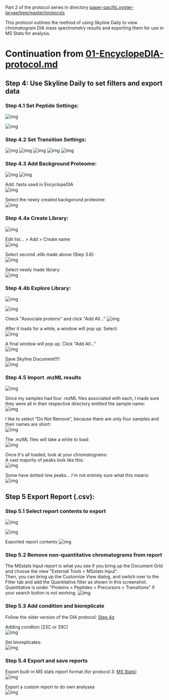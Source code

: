 Part 2 of the protocol series in directory [paper-pacific.oyster-larvae/tree/master/protocols](https://github.com/grace-ac/paper-pacific.oyster-larvae/tree/master/protocols)

This protocol outlines the method of using Skyline Daily to view chromatogram DIA mass spectrometry results and exporting them for use in MS Stats for analysis. 

# Continuation from [01-EncyclopeDIA-protocol.md](https://github.com/RobertsLab/project-pacific.oyster-larvae/blob/master/DIA_2015/protocol/01-EncyclopeDIA-protocol.md)

## Step 4: Use Skyline Daily to set filters and export data
### Step 4.1 Set Peptide Settings:   
![img](../images/skyline-images/01-pep-settings.PNG)

![img](../images/skyline-images/02-pep-settings.PNG)

### Step 4.2 Set Transition Settings:    
![img](../images/skyline-images/03-transition-settings.PNG)
![img](../images/skyline-images/04-transition-settings.PNG)
![img](../images/skyline-images/05-transition-settings.PNG)
![img](../images/skyline-images/06-transition-settings.PNG)
![img](../images/skyline-images/07-transition-settings.PNG)

### Step 4.3 Add Background Proteome:
![img](../images/skyline-images/08-add-background.PNG)
![img](../images/skyline-images/09-create-background.PNG)

Add .fasta used in EncyclopeDIA       
![img](../images/skyline-images/10-add-fasta.PNG)

Select the newly created backgorund proteome:    
![img](../images/skyline-images/11-select-background.PNG)

### Step 4.4a Create Library:    
![img](../images/skyline-images/12-library-01.PNG)

Edit list... > Add > Create name         
![img](../images/skyline-images/13-library-02.PNG)

Select second .elib made above (Step 3.6):    
![img](../images/skyline-images/14-select-elib.PNG)

Select newly made library:    
![img](../images/skyline-images/15-pep-settings-last-step.PNG) 

### Step 4.4b Explore Library:   
![img](../images/skyline-images/16-explore.PNG)

![img](../images/skyline-images/17-explore-2.PNG)

Check "Associate proteins" and click "Add All..."
![img](../images/skyline-images/18-add-all.PNG)

After it loads for a while, a window will pop up. Select:   
![img](../images/skyline-images/19-include-and-add.PNG)

A final window will pop up. Click "Add All..."    
![img](../images/skyline-images/20-add-all-select.PNG)

Save Skyline Document!!!!     
![img](../images/skyline-images/21-save-skyline-doc.PNG)

### Step 4.5 Import .mzML results
![img](../images/skyline-images/22-import-results.PNG)

Since my samples had four .mzML files associated with each, I made sure they were all in their respective directory entitled the sample name:    
![img](../images/skyline-images/23-sample-sep.PNG)

I like to select "Do Not Remove", because there are only four samples and their names are short:    
![img](../images/skyline-images/24-do-not-remove.PNG)

The .mzML files will take a while to load:   
![img](../images/skyline-images/25-loading-mzml.PNG)

Once it's all loaded, look at your chromatograms:     
A vast majority of peaks look like this:   
![img](../images/skyline-images/26-peaks.PNG)

Some have dotted-line peaks... I'm not entirely sure what this means:   
![img](../images/skyline-images/27-spotted-peaks.PNG)

## Step 5 Export Report (.csv):   
### Step 5.1 Select report contents to export
![img](../images/skyline-images/28-export-report.PNG)

![img](../images/skyline-images/29-search.PNG)

Exported report contents
![img](../images/skyline-images/38-updated-export-report.PNG)

### Step 5.2 Remove non-quantitative chromatograms from report
The MSstats Input report is what you see if you bring up the Document Grid and choose the view "External Tools > MSstats Input".    
Then, you can bring up the Customize View dialog, and switch over to the Filter tab and add the Quantitative filter as shown in this screenshot.        
Quantitative is under "Proteins > Peptides > Precursors > Transitions" if your search button is not working.
![img](../images/skyline-images/32-1212-edit-report-non-quant-not-incl.PNG)

### Step 5.3 Add condition and bioreplicate 
Follow the older version of the DIA protocol: [Step 4g](https://github.com/RobertsLab/resources/blob/master/protocols/DIA-data-Analyses.md#step-4g-add-condition-and-bioreplicate-information-optional)

Adding conditon (23C or 29C)    
![img](../images/skyline-images/36-add-23c-29c.PNG)

Set bioreplicates:    
![img](../images/skyline-images/40-condition-and-newbioreps.PNG)

### Step 5.4 Export and save reports        
Export built-in MS stats report format (for protocol 3: [MS Stats](https://github.com/grace-ac/paper-pacific.oyster-larvae/blob/master/protocols/03-MSStats-protocol.md))      
![img](../images/skyline-images/38-export-new-msstats-report.PNG)     

Export a custom report to do own analyses           
![img](../images/skyline-images/39-export-0403-report.PNG)

